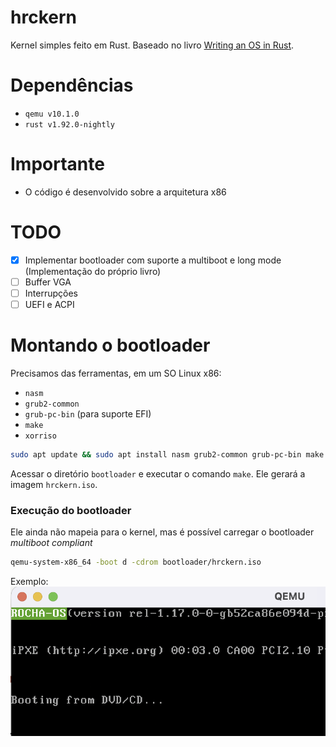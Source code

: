# hrckern

Kernel simples feito em Rust. Baseado no livro [Writing an OS in Rust](https://os.phil-opp.com/).

# Dependências
- `qemu v10.1.0`
- `rust v1.92.0-nightly`

# Importante
- O código é desenvolvido sobre a arquitetura x86

# TODO
- [x] Implementar bootloader com suporte a multiboot e long mode (Implementação do próprio livro)
- [ ] Buffer VGA
- [ ] Interrupções
- [ ] UEFI e ACPI

# Montando o bootloader
Precisamos das ferramentas, em um SO Linux x86:
- `nasm`
- `grub2-common`
- `grub-pc-bin` (para suporte EFI)
- `make`
- `xorriso`

```bash
sudo apt update && sudo apt install nasm grub2-common grub-pc-bin make xorriso -y
```

Acessar o diretório `bootloader` e executar o comando `make`. Ele gerará a imagem `hrckern.iso`.

### Execução do bootloader
Ele ainda não mapeia para o kernel, mas é possível carregar o bootloader *multiboot compliant*

```bash
qemu-system-x86_64 -boot d -cdrom bootloader/hrckern.iso
```

Exemplo:
![exemplo bootloader](assets/exemplo-bootloader.png)
